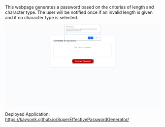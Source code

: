 
This webpage generates a password based on the criterias of length and character type. The user will be notified once if an invalid length is given and if no character type is selected. 

![SuperEffectivePasswordGeneratorThumbnail](./assets/PasswordGeneratorThumbnail.PNG)

Deployed Application: https://kayvonk.github.io/SuperEffectivePasswordGenerator/

